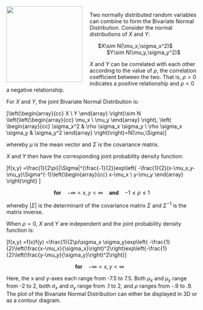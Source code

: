 <img src="http://i1.sndcdn.com/avatars-000059094172-rgbc57-crop.jpg?3eddc42" width="200" height="200" align="left" style="margin-right: 20px;">

Two normally distributed random variables can combine to form the Bivariate Normal Distribution. Consider the normal distributions of $X$ and $Y$:

<center> $X\sim N(\mu_x,\sigma_x^2)$ &nbsp;&nbsp;&nbsp;&nbsp;&nbsp;&nbsp;&nbsp;&nbsp;&nbsp;&nbsp; $Y\sim N(\mu_y,\sigma_y^2)$ </center>

$X$ and $Y$ can be correlated with each other according to the value of $\rho$, the correlation coefficient between the two. That is, $\rho>0$ indicates a positive relationship and $\rho<0$ a negative relationship. 

For $X$ and $Y$, the joint Bivariate Normal Distribution is:

\[\left(\begin{array}{cc}
X \\
Y \end{array} \right)\sim N \left(\left(\begin{array}{cc}
\mu_x \\
\mu_y \end{array} \right), \left( \begin{array}{cc}
\sigma_x^2 & \rho \sigma_x \sigma_y \\
\rho \sigma_x \sigma_y & \sigma_y^2 \end{array} \right)\right)=N(\mu,\Sigma)\]

whereby $\mu$ is the mean vector and $\Sigma$ is the covariance matrix.

$X$ and $Y$ then have the corresponding joint probability density function:

\[f(x,y) =\frac{1}{2\pi}|\Sigma|^{\frac{-1}{2}}exp\left\{ -\frac{1}{2}(x-\mu_x,y-\mu_y)\Sigma^{-1}\left(\begin{array}{cc}
x-\mu_x \\
y-\mu_y \end{array} \right)\right\} \]<center><b>for</b> &nbsp;&nbsp; $-\infty < x,y < \infty$ &nbsp;&nbsp; <b>and</b> &nbsp;&nbsp; $-1\leq \rho \leq 1$</center>

whereby $|\Sigma|$ is the determinant of the covariance matrix $\Sigma$ and $\Sigma^{-1}$ is the matrix inverse.

When $\rho=0$, $X$ and $Y$ are independent and the joint probability density function is:

\[f(x,y) =f(x)f(y) =\frac{1}{2\pi\sigma_x \sigma_y}exp\left\{ -\frac{1}{2}\left(\frac{x-\mu_x}{\sigma_x}\right)^2\right\}exp\left\{-\frac{1}{2}\left(\frac{y-\mu_y}{\sigma_y}\right)^2\right\}\] <center><b>for</b> &nbsp;&nbsp; $-\infty < x,y < \infty$ &nbsp;&nbsp;</center>

Here, the x and y-axes each range from -7.5 to 7.5. Both $\mu_x$ and $\mu_y$ range from -2 to 2, both $\sigma_x$ and $\sigma_y$ range from .1 to 2, and $\rho$ ranges from -.9 to .9. The plot of the Bivariate Normal Distribution can either be displayed in 3D or as a contour diagram.
